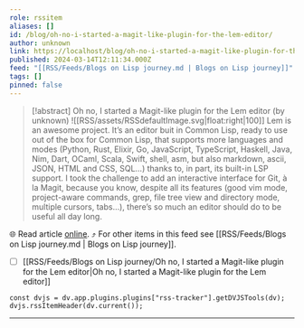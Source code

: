 ```yaml
---
role: rssitem
aliases: []
id: /blog/oh-no-i-started-a-magit-like-plugin-for-the-lem-editor/
author: unknown
link: https://localhost/blog/oh-no-i-started-a-magit-like-plugin-for-the-lem-editor/
published: 2024-03-14T12:11:34.000Z
feed: "[[RSS/Feeds/Blogs on Lisp journey.md | Blogs on Lisp journey]]"
tags: []
pinned: false
---
```


> [!abstract] Oh no, I started a Magit-like plugin for the Lem editor (by unknown)
> ![[RSS/assets/RSSdefaultImage.svg|float:right|100]] Lem is an awesome project. It’s an editor buit in Common Lisp, ready to use out of the box for Common Lisp, that supports more languages and modes (Python, Rust, Elixir, Go, JavaScript, TypeScript, Haskell, Java, Nim, Dart, OCaml, Scala, Swift, shell, asm, but also markdown, ascii, JSON, HTML and CSS, SQL…) thanks to, in part, its built-in LSP support. I took the challenge to add an interactive interface for Git, à la Magit, because you know, despite all its features (good vim mode, project-aware commands, grep, file tree view and directory mode, multiple cursors, tabs…), there’s so much an editor should do to be useful all day long.

🌐 Read article [online](https://localhost/blog/oh-no-i-started-a-magit-like-plugin-for-the-lem-editor/). ⤴ For other items in this feed see [[RSS/Feeds/Blogs on Lisp journey.md | Blogs on Lisp journey]].

- [ ] [[RSS/Feeds/Blogs on Lisp journey/Oh no, I started a Magit-like plugin for the Lem editor|Oh no, I started a Magit-like plugin for the Lem editor]]

~~~dataviewjs
const dvjs = dv.app.plugins.plugins["rss-tracker"].getDVJSTools(dv);
dvjs.rssItemHeader(dv.current());
~~~

- - -


